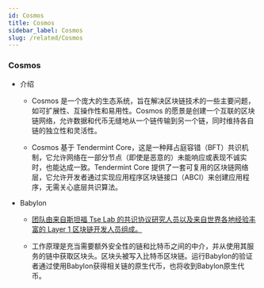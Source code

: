 ```yaml
---
id: Cosmos
title: Cosmos
sidebar_label: Cosmos
slug: /related/Cosmos
---
```


###  Cosmos 

- 介绍

	- Cosmos 是一个庞大的生态系统，旨在解决区块链技术的一些主要问题，如可扩展性、互操作性和易用性。Cosmos 的愿景是创建一个互联的区块链网络，允许数据和代币无缝地从一个链传输到另一个链，同时维持各自链的独立性和灵活性。

	- Cosmos 基于 Tendermint Core，这是一种拜占庭容错（BFT）共识机制，它允许网络在一部分节点（即使是恶意的）未能响应或表现不诚实时，也能达成一致。Tendermint Core 提供了一套可复用的区块链网络层，它允许开发者通过实现应用程序区块链接口（ABCI）来创建应用程序，无需关心底层共识算法。

- Babylon

	- [团队由来自斯坦福 Tse Lab 的共识协议研究人员以及来自世界各地经验丰富的 Layer 1 区块链开发人员组成。](https://web3caff.com/zh/archives/30769)

	- 工作原理是充当需要额外安全性的链和比特币之间的中介，并从使用其服务的链中获取区块头。区块头被写入比特币区块链。运行Babylon的验证者通过使用Babylon获得相关链的原生代币，也将收到Babylon原生代币。
